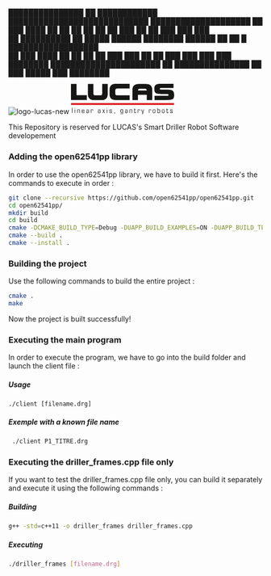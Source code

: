 ███████████████    ██    ████████████     ████████████████████████████     ████████████████████ 
██   ███   ████    ██    ██    ██   ██    ██    ██    ███       ██  ██     ███   ███   ███      
██   ██████████    ██    █████ ██████     ████████    ██████    ██  ██  █  ██████████████████   
██   ███   ████    ██    ██    ██   ██         ███    ███       ██  ██ ███ ███   ███   ███      
████████   ██████████████████████   ██    ███████████████       ██   ███ █████   ███   ████████ 
                                                                                                
                                                                                                
                                                                                                                           
                                                                                                                           

![logo-lucas-new](https://github.com/yaxsomo/Driller_Software/assets/71334330/c1de8dd2-ce07-428b-8066-6b76845597f3)<?xml version="1.0" encoding="UTF-8"?> <svg xmlns="http://www.w3.org/2000/svg" height="60.5" viewBox="0 0 204.6 60.5" width="204.6"><g transform="translate(-31.031 -31.534)"><g><path d="m31.1 69.7h204.4v3.5h-204.4z" fill="#dc1316"></path><g fill="#161615"><path d="m42 31.9h-11v31.6h31.5v-9.5h-20.5z"></path><path d="m93 31.9v18.1c0 3.3-1 4.4-4.2 4.4h-9.1c-.6 0-1.2 0-1.8-.2-1.8-.4-2.4-1.6-2.4-4.2v-18.1h-10.9v20.1c0 5.3 1.9 8.7 5.7 10.5 2.3 1 4.9 1.4 7.4 1.4h13.1c8.8 0 13.1-3.9 13.1-11.9v-20.1"></path><path d="m107.6 43.2v8.9c0 6 2.3 9 5.7 10.4 2.7 1 5.5 1.4 8.4 1.3h25.7v-9.5h-24.2c-.8 0-1.7-.1-2.5-.3-1.4-.5-1.8-1.8-1.8-4.8v-3.2c0-3.4.7-5.1 4.8-5.1h23.7v-9.5h-25.7c-7.3.1-14.1 1.6-14.1 11.8"></path><path d="m233.6 46.1s-.1-.1-.1-.2c-2.4-2.4-7-2.8-16.2-2.8-4.7 0-8 0-9.3-.4-.2-.1-.3-.1-.5-.3-.1-.1-.2-.3-.2-1.1 0-.9.9-1.4 2.6-1.4h24.6v-.9-7.6h-25.2c-12 0-12.9 4.5-12.9 10.5 0 4.1.6 6.5 2.9 8s6.4 1.9 13.4 1.9c7.5 0 10.3.1 11.3.6.6.3.6.7.6 1.3 0 1.1-.5 1.6-3 1.6h-24.8v8.5h23.2c12.2 0 15.8-1.3 15.8-10.2-.2-3.7-.8-6-2.2-7.5"></path><path d="m188.2 34.1c-2.1-1.5-5.1-2.2-9-2.2h-13.1c-8.8 0-13.1 3.9-13.1 11.8v20.1h10.9v-10.4h17.5v10.4h10.9v-20.1c0-4.5-1.4-7.7-4.1-9.6m-6.9 10.8h-17.4c.2-2.7 1.2-3.6 4.2-3.6h9.1c.9 0 1.7.1 2.6.4.9.5 1.4 1.5 1.5 3.2z"></path></g></g><g fill="#161615"><path d="m33.1 79.2h.9v10.1h-.9z"></path><path d="m38.4 79.2h.9v1.2h-.9zm0 3h.9v7.1h-.9z"></path><path d="m43.6 82.2h.9v.9c.4-.7 1.2-1.2 2-1 1.7 0 2.1.8 2.1 2.2v5h-.9v-4.8c0-.8-.2-1.6-1.4-1.6-1.1 0-1.8.4-1.8 1.9v4.5h-.9z"></path><path d="m53.4 86v.7c0 1.6.3 2 1.5 2 1.4 0 1.8 0 1.8-1.4h.9v.3c0 1.4-.3 2-2.5 2-2.4 0-2.6-.8-2.6-3.7 0-3 .5-3.7 2.6-3.7s2.5.9 2.5 2.8v1zm3.3-.9c0-1.5 0-2.2-1.6-2.2s-1.6.7-1.6 2.2z"></path><path d="m65.8 88.8c-.5.6-1.3.8-2.1.7-1.8 0-2.2-.9-2.2-2.2 0-1.4.3-2.2 2.2-2.2 1.4 0 1.7.2 2 .6v-1.3c0-1-.1-1.4-1.6-1.4s-1.5.4-1.5 1.3h-.9v-.4c0-.9.2-1.7 2.4-1.7 2 0 2.4.6 2.4 2v5.2h-.8zm-1.7-.2c1.2 0 1.7-.3 1.7-1.4s-.5-1.4-1.7-1.4-1.7.3-1.7 1.4.5 1.4 1.7 1.4z"></path><path d="m70.6 82.2h.9v.9c.3-.7.9-1.1 1.7-1 1.1 0 1.7.5 1.7 1.9v.6h-.9c0-1.3-.1-1.7-1.2-1.7-.9 0-1.4.5-1.4 1.5v5h-.9v-7.2z"></path><path d="m88.9 88.8c-.5.6-1.3.8-2.1.7-1.8 0-2.2-.9-2.2-2.2 0-1.4.3-2.2 2.2-2.2 1.4 0 1.7.2 2 .6v-1.3c0-1-.1-1.4-1.6-1.4s-1.5.4-1.5 1.3h-.9v-.4c0-.9.2-1.7 2.4-1.7 2 0 2.4.6 2.4 2v5.2h-.8zm-1.7-.2c1.2 0 1.7-.3 1.7-1.4s-.5-1.4-1.7-1.4-1.7.3-1.7 1.4.5 1.4 1.7 1.4z"></path><path d="m95.3 85.7-1.9-3.4h1l1.4 2.6 1.4-2.6h1l-1.9 3.4 2.1 3.7h-1.1l-1.5-2.9-1.5 2.9h-1.1z"></path><path d="m102.2 79.2h.9v1.2h-.9zm0 3h.9v7.1h-.9z"></path><path d="m108.2 87.2c0 1.2.2 1.5 1.5 1.5 1.4 0 1.7-.2 1.7-1.4 0-.9-.1-1-1.8-1.1-1.8-.1-2.3-.4-2.3-1.9s.3-2.1 2.4-2.1 2.5.5 2.5 2h-.9c0-1.1-.3-1.2-1.6-1.2-1.2 0-1.5.1-1.5 1.2 0 1 .1 1.1 1.6 1.2 2.1.1 2.4.3 2.4 1.9 0 1.7-.3 2.3-2.6 2.3-1.6 0-2.4-.2-2.4-2.3h1z"></path><path d="m117 88.1h1v1.5c0 1.2-.4 1.3-1.1 1.3v-.6c.4 0 .5-.1.5-1h-.4z"></path><path d="m133.5 88.1c-.4.7-1.1 1.1-1.9 1-2.3 0-2.5-1.5-2.5-3.5s.2-3.5 2.5-3.5c.8-.1 1.6.3 1.9 1.1v-1h.9v7.1c0 2.1-.7 2.7-2.8 2.7-1.4 0-2.2-.5-2.2-2h.9c0 .8.4 1.1 1.5 1.1 1.5 0 1.8-.3 1.8-2zm-1.8.1c1.5 0 1.8-.6 1.8-2.6s-.3-2.6-1.8-2.6-1.6.7-1.6 2.6.1 2.6 1.6 2.6z"></path><path d="m142.6 88.8c-.5.6-1.3.8-2.1.7-1.8 0-2.2-.9-2.2-2.2 0-1.4.3-2.2 2.2-2.2 1.4 0 1.7.2 2 .6v-1.3c0-1-.1-1.4-1.6-1.4s-1.5.4-1.5 1.3h-.9v-.4c0-.9.2-1.7 2.4-1.7 2 0 2.4.6 2.4 2v5.2h-.8zm-1.7-.2c1.2 0 1.7-.3 1.7-1.4s-.5-1.4-1.7-1.4-1.7.3-1.7 1.4.5 1.4 1.7 1.4z"></path><path d="m147.4 82.2h.9v.9c.4-.7 1.2-1.2 2-1 1.7 0 2.1.8 2.1 2.2v5h-.9v-4.8c0-.8-.2-1.6-1.4-1.6-1.1 0-1.9.4-1.9 1.9v4.5h-.9z"></path><path d="m156.6 83h-.7v-.8h.7v-1.7h.9v1.7h2.3v.8h-2.3v4.8c0 .6.2.9.8.9.7 0 1-.1 1-1.7h.8c0 2.3-.7 2.5-1.8 2.5-1.3 0-1.7-.4-1.7-1.5z"></path><path d="m163.6 82.2h.9v.9c.3-.7.9-1.1 1.7-1 1.1 0 1.7.5 1.7 1.9v.6h-.9c0-1.3-.1-1.7-1.2-1.7-.9 0-1.4.5-1.4 1.5v5h-.9v-7.2z"></path><path d="m171.5 91.1c1.1 0 1.3-.2 1.7-1.7h-.4l-2.1-7.1h.9l1.8 6.2 1.5-6.2h.9l-1.9 7.9c-.3 1.2-.9 1.9-2 1.9-.1 0-.3 0-.4-.1z"></path><path d="m185.7 82.2h.9v.9c.3-.7.9-1.1 1.7-1 1.1 0 1.7.5 1.7 1.9v.6h-.8c0-1.3-.1-1.7-1.2-1.7-.9 0-1.4.5-1.4 1.5v5h-.9z"></path><path d="m195.9 82.1c2.4 0 2.6.8 2.6 3.7 0 3-.3 3.7-2.6 3.7s-2.6-.7-2.6-3.7c-.1-2.8.2-3.7 2.6-3.7zm0 6.6c1.4 0 1.7-.2 1.7-2.9s-.2-2.9-1.7-2.9-1.7.2-1.7 2.9.2 2.9 1.7 2.9z"></path><path d="m202.5 79.2h.9v3.9c.4-.7 1.2-1.1 2-1 1.9 0 2.4.9 2.4 3.7s-.5 3.7-2.5 3.7c-.8.1-1.5-.3-1.8-1v.9h-.9zm2.6 3.8c-1.3 0-1.7.6-1.7 2.4 0 2.7.2 3.2 1.7 3.2 1.4 0 1.7-.3 1.7-2.8s-.3-2.8-1.7-2.8z"></path><path d="m214.1 82.1c2.4 0 2.6.8 2.6 3.7 0 3-.3 3.7-2.6 3.7s-2.6-.7-2.6-3.7c0-2.8.3-3.7 2.6-3.7zm0 6.6c1.4 0 1.7-.2 1.7-2.9s-.2-2.9-1.7-2.9-1.7.2-1.7 2.9.3 2.9 1.7 2.9z"></path><path d="m220.9 83h-.7v-.8h.7v-1.7h.9v1.7h2.3v.8h-2.3v4.8c0 .6.2.9.8.9.7 0 1-.1 1-1.7h.8c0 2.3-.7 2.5-1.8 2.5-1.3 0-1.7-.4-1.7-1.5z"></path><path d="m228.7 87.2c0 1.2.2 1.5 1.5 1.5 1.4 0 1.7-.2 1.7-1.4 0-.9-.1-1-1.8-1.1-1.8-.1-2.3-.4-2.3-1.9s.3-2.1 2.4-2.1 2.5.5 2.5 2h-.9c0-1.1-.3-1.2-1.6-1.2-1.2 0-1.5.1-1.5 1.2 0 1 .1 1.1 1.6 1.2 2.1.1 2.4.3 2.4 1.9 0 1.7-.3 2.3-2.6 2.3-1.6 0-2.4-.2-2.4-2.3h1z"></path></g></g></svg> 


This Repository is reserved for LUCAS's Smart Driller Robot Software developement


### Adding the open62541pp library
In order to use the open62541pp library, we have to build it first. Here's the commands to execute in order :
```bash
git clone --recursive https://github.com/open62541pp/open62541pp.git
cd open62541pp/
mkdir build
cd build
cmake -DCMAKE_BUILD_TYPE=Debug -DUAPP_BUILD_EXAMPLES=ON -DUAPP_BUILD_TESTS=ON ..
cmake --build .
cmake --install .        
```

### Building the project
Use the following commands to build the entire project :

```bash
cmake .
make
```

Now the project is built successfully!

### Executing the main program

In order to execute the program, we have to go into the build folder and launch the client file :

##### Usage 
```
./client [filename.drg]
```
##### Exemple with a known file name 
```bash
 ./client P1_TITRE.drg 
```

### Executing the driller_frames.cpp file only 
If you want to test the driller_frames.cpp file only, you can build it separately and execute it using the following commands :
##### Building
```bash
g++ -std=c++11 -o driller_frames driller_frames.cpp
```
##### Executing
```bash
./driller_frames [filename.drg]
```


